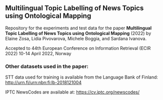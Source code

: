 ## Multilingual Topic Labelling of News Topics using Ontological Mapping
Repository for the experiments and test data for the paper **Multilingual Topic Labelling of News Topics using Ontological Mapping** (2022) by Elaine Zosa, Lidia Pivovarova, Michele Boggia, and Sardana Ivanova. 

Accepted to 44th European Conference on Information Retrieval (ECIR 2022) 10-14 April 2022, Norway

### Other datasets used in the paper:
STT data used for training is available from the Language Bank of Finland: http://urn.fi/urn:nbn:fi:lb-2018121004

IPTC NewsCodes are available at: https://cv.iptc.org/newscodes/


